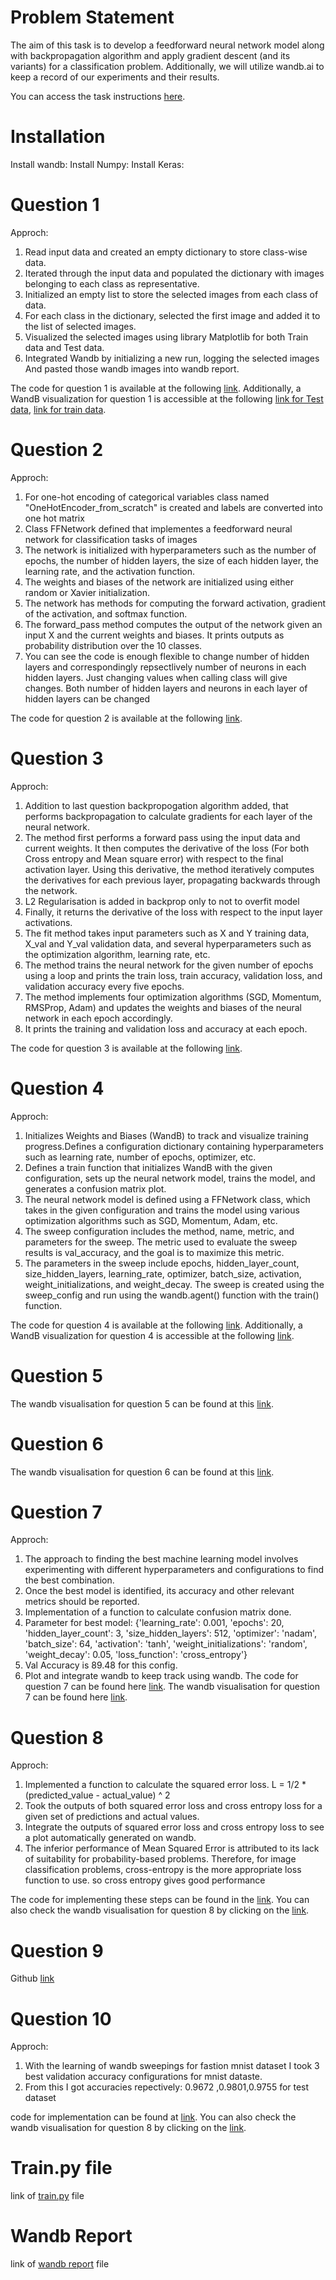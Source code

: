 # Problem Statement

The aim of this task is to develop a feedforward neural network model along with backpropagation algorithm and apply gradient descent (and its variants) for a classification problem. Additionally, we will utilize wandb.ai to keep a record of our experiments and their results.

You can access the task instructions [here](https://wandb.ai/cs6910_2023/A1/reports/CS6910-Assignment-1--VmlldzozNTI2MDc5).


# Installation

Install wandb: 
Install Numpy: 
Install Keras:

# Question 1
Approch:
1. Read input data and created an empty dictionary to store class-wise data.
2. Iterated through the input data and populated the dictionary with images belonging to each class as representative.
3. Initialized an empty list to store the selected images from each class of data.
4. For each class in the dictionary, selected the first image and added it to the list of selected images.
5. Visualized the selected images using library Matplotlib for both Train data and Test data.
6. Integrated Wandb by initializing a new run, logging the selected images And pasted those wandb images into wandb report.

The code for question 1 is available at the following [link](https://github.com/swapnilmn/Assignment_1-CS6910/blob/master/Assignment_1_Q1.ipynb). Additionally, a WandB visualization for question 1 is accessible at the following [link for Test data](https://wandb.ai/ed22s009/Question_4_Best_Model/reports/Test-Sample-Images-23-03-07-09-46-44---VmlldzozNzE5NDE2?accessToken=5pjoktdiyt55kxfa5ice07170c49t7q51nxsg94urfftg7sqe0lnwlushquvy5el), [link for train data](https://wandb.ai/ed22s009/Question_4_Best_Model/reports/Train-Sample-Images-23-03-07-09-47-46---VmlldzozNzE5NDIz?accessToken=zlhk92dggxsrfawk6vl1sm9ctbeqsng9q8bqm7vvt4r1weaee0pyqodwk4xge1l1).

# Question 2
Approch:
1. For one-hot encoding of categorical variables class named "OneHotEncoder_from_scratch" is created and labels are converted into one hot matrix
2. Class FFNetwork defined that implementes a feedforward neural network for classification tasks of images
3. The network is initialized with hyperparameters such as the number of epochs, the number of hidden layers, the size of each hidden layer, the learning rate, and the activation function.
4. The weights and biases of the network are initialized using either random or Xavier initialization.
5. The network has methods for computing the forward activation, gradient of the activation, and softmax function.
6. The forward_pass method computes the output of the network given an input X and the current weights and biases. It prints outputs as probability distribution over the 10 classes.
7. You can see the code is enough flexible to change number of hidden layers and correspondingly repsectlively number of neurons in each hidden layers. Just changing values when calling class will give changes. Both number of hidden layers and neurons in each layer of hidden layers can be changed

The code for question 2 is available at the following [link](https://github.com/swapnilmn/Assignment_1-CS6910/blob/master/Question_2ipynb.ipynb).

# Question 3
Approch:
1. Addition to last question backpropogation algorithm added, that performs backpropagation to calculate gradients for each layer of the neural network. 
2. The method first performs a forward pass using the input data and current weights. It then computes the derivative of the loss (For both Cross entropy and Mean square error) with respect to the final activation layer. Using this derivative, the method iteratively computes the derivatives for each previous layer, propagating backwards through the network.
3. L2 Regularisation is added in backprop only to not to overfit model
4. Finally, it returns the derivative of the loss with respect to the input layer activations.
5. The fit method takes input parameters such as X and Y training data, X_val and Y_val validation data, and several hyperparameters such as the optimization algorithm, learning rate, etc.
6. The method trains the neural network for the given number of epochs using a loop and prints the train loss, train accuracy, validation loss, and validation accuracy every five epochs.
7. The method implements four optimization algorithms (SGD, Momentum, RMSProp, Adam) and updates the weights and biases of the neural network in each epoch accordingly.
8. It prints the training and validation loss and accuracy at each epoch.

The code for question 3 is available at the following [link](https://github.com/swapnilmn/Assignment_1-CS6910/blob/master/Question_3.ipynb).

# Question 4
Approch:
1. Initializes Weights and Biases (WandB) to track and visualize training progress.Defines a configuration dictionary containing hyperparameters such as learning rate, number of epochs, optimizer, etc.
2. Defines a train function that initializes WandB with the given configuration, sets up the neural network model, trains the model, and generates a confusion matrix plot.
3. The neural network model is defined using a FFNetwork class, which takes in the given configuration and trains the model using various optimization algorithms such as SGD, Momentum, Adam, etc.
4. The sweep configuration includes the method, name, metric, and parameters for the sweep. The metric used to evaluate the sweep results is val_accuracy, and the goal is to maximize this metric.
5. The parameters in the sweep include epochs, hidden_layer_count, size_hidden_layers, learning_rate, optimizer, batch_size, activation, weight_initializations, and weight_decay. The sweep is created using the sweep_config and run using the wandb.agent() function with the train() function.

The code for question 4 is available at the following [link](https://github.com/swapnilmn/Assignment_1-CS6910/blob/master/Assignment_1_Question4.ipynb). Additionally, a WandB visualization for question 4 is accessible at the following [link](https://wandb.ai/ed22s009/Question_4_Best_Model/reports/Question-4--VmlldzozNzA5ODcx).

# Question 5
The wandb visualisation for question 5 can be found at this [link](https://api.wandb.ai/links/ed22s009/mcze8md4).

# Question 6
The wandb visualisation for question 6 can be found at this [link](https://api.wandb.ai/links/ed22s009/01bhldhw).

# Question 7
Approch:

1. The approach to finding the best machine learning model involves experimenting with different hyperparameters and configurations to find the best combination.
2.  Once the best model is identified, its accuracy and other relevant metrics should be reported. 
3.  Implementation of  a function to calculate confusion matrix done.
4.  Parameter for best model:
    {'learning_rate': 0.001,
    'epochs': 20,
    'hidden_layer_count': 3,
    'size_hidden_layers': 512,
    'optimizer': 'nadam',
    'batch_size': 64,
    'activation': 'tanh',
    'weight_initializations': 'random',
    'weight_decay': 0.05,
    'loss_function': 'cross_entropy'}
 5. Val Accuracy is 89.48 for this config.
 6.  Plot and integrate wandb to keep track using wandb. The code for question 7 can be found here [link](https://github.com/swapnilmn/Assignment_1-CS6910/blob/master/Assignment_1_Question7.ipynb). The wandb visualisation for question 7 can be found here [link](https://wandb.ai/ed22s009/Question_4_Best_Model/reports/undefined-23-03-07-10-06-27---VmlldzozNzE5NTE2?accessToken=8i9nfbgbvu44z24cag0wokh82nxvvx9okpc5uisp5qpxxr0452kdjug93gknn3jz).
    
# Question 8
Approch:
1. Implemented a function to calculate the squared error loss. L = 1/2 * (predicted_value - actual_value) ^ 2
2. Took the outputs of both squared error loss and cross entropy loss for a given set of predictions and actual values.
3. Integrate the outputs of squared error loss and cross entropy loss to see a plot automatically generated on wandb.
4. The inferior performance of Mean Squared Error is attributed to its lack of suitability for probability-based problems. Therefore, for image classification problems, cross-entropy is the more appropriate loss function to use. so cross entropy gives good performance

The code for implementing these steps can be found in the [link](https://github.com/swapnilmn/Assignment_1-CS6910/blob/master/Assignment_1_Question8.ipynb). You can also check the wandb visualisation for question 8 by clicking on the [link](https://wandb.ai/ed22s009/Question_8_comparison?workspace=user-ed22s009).

# Question 9
Github [link](https://github.com/swapnilmn/Assignment_1_CS6910)

# Question 10
Approch:
1. With the learning of wandb sweepings for fastion mnist dataset I took 3 best validation accuracy configurations for mnist dataste.
2. From this I got accuracies repectively: 0.9672 ,0.9801,0.9755 for test dataset

code for implementation can be found at [link](https://github.com/swapnilmn/Assignment_1_CS6910/blob/master/Assignment_1_Question10.ipynb). You can also check the wandb visualisation for question 8 by clicking on the [link](https://wandb.ai/ed22s009/Question_10?workspace=user-ed22s009).

# Train.py file
link of [train.py](https://github.com/swapnilmn/Assignment_1-CS6910/blob/master/train_py.py) file 

# Wandb Report
link of [wandb report](https://wandb.ai/ed22s009/Question_4_Best_Model/reports/CS6910-Assignment-1--VmlldzozNzEzNTk1) file
